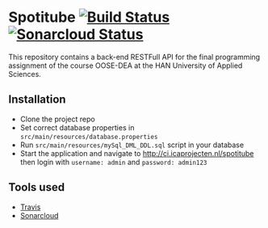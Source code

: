 # Spotitube [![Build Status](https://travis-ci.com/cumalikarakoc/dea-spotitube.svg?branch=master)](https://travis-ci.com/cumalikarakoc/dea-spotitube/branches) [![Sonarcloud Status](https://sonarcloud.io/api/project_badges/measure?project=com.lapots.breed.judge:judge-rule-engine&metric=alert_status)](https://sonarcloud.io/dashboard?id=nl.han.ica.dea.nl%3Adea-spotitube)

This repository contains a back-end RESTFull API for the final programming assignment of the course OOSE-DEA at the HAN University of Applied Sciences.

## Installation
- Clone the project repo
- Set correct database properties in `src/main/resources/database.properties`
- Run `src/main/resources/mySql_DML_DDL.sql` script in your database
- Start the application and navigate to http://ci.icaprojecten.nl/spotitube then login with `username: admin` and `password: admin123`


## Tools used
- [Travis](https://travis-ci.com/cumalikarakoc/dea-spotitube/branches)
- [Sonarcloud](https://sonarcloud.io/dashboard?id=nl.han.ica.dea.nl%3Adea-spotitube)